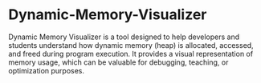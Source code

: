 # Dynamic-Memory-Visualizer
Dynamic Memory Visualizer is a tool designed to help developers and students understand how dynamic memory (heap) is allocated, accessed, and freed during program execution. It provides a visual representation of memory usage, which can be valuable for debugging, teaching, or optimization purposes.
